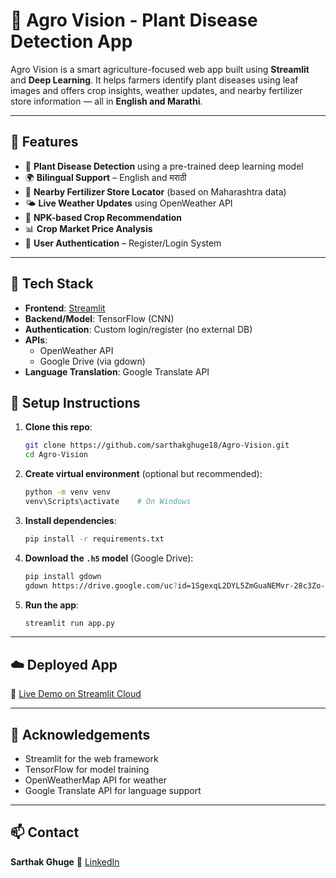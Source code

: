 



# 🌿 Agro Vision - Plant Disease Detection App

Agro Vision is a smart agriculture-focused web app built using **Streamlit** and **Deep Learning**. It helps farmers identify plant diseases using leaf images and offers crop insights, weather updates, and nearby fertilizer store information — all in **English and Marathi**.

---

## 🚀 Features

- 🌱 **Plant Disease Detection** using a pre-trained deep learning model
- 🌍 **Bilingual Support** – English and मराठी
- 🛒 **Nearby Fertilizer Store Locator** (based on Maharashtra data)
- 🌤 **Live Weather Updates** using OpenWeather API
- 🌾 **NPK-based Crop Recommendation**
- 📊 **Crop Market Price Analysis**
- 🔐 **User Authentication** – Register/Login System
---
## 🧠 Tech Stack

- **Frontend**: [Streamlit](https://streamlit.io/)
- **Backend/Model**: TensorFlow (CNN)
- **Authentication**: Custom login/register (no external DB)
- **APIs**:
  - OpenWeather API
  - Google Drive (via gdown)
- **Language Translation**: Google Translate API



## 🔧 Setup Instructions

1. **Clone this repo**:
   ```bash
   git clone https://github.com/sarthakghuge18/Agro-Vision.git
   cd Agro-Vision


2. **Create virtual environment** (optional but recommended):

   ```bash
   python -m venv venv
   venv\Scripts\activate    # On Windows
   ```

3. **Install dependencies**:

   ```bash
   pip install -r requirements.txt
   ```

4. **Download the `.h5` model** (Google Drive):

   ```bash
   pip install gdown
   gdown https://drive.google.com/uc?id=1SgexqL2DYL5ZmGuaNEMvr-28c3Zo-aN3
   ```

5. **Run the app**:

   ```bash
   streamlit run app.py
   ```

---

## ☁️ Deployed App

🔗 [Live Demo on Streamlit Cloud](https://agro-vision.streamlit.app)

---

## 🙌 Acknowledgements

* Streamlit for the web framework
* TensorFlow for model training
* OpenWeatherMap API for weather
* Google Translate API for language support


---

## 📫 Contact

**Sarthak Ghuge**
🔗 [LinkedIn](https://www.linkedin.com/in/sarthakghuge18)

````
